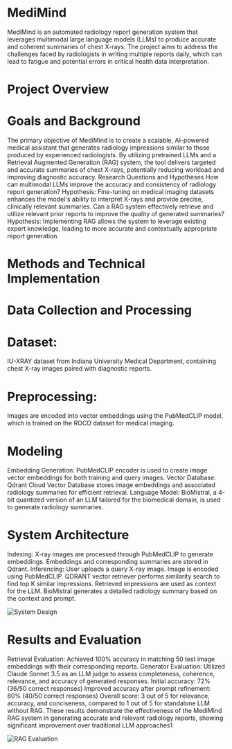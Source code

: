# MediMind
MediMind is an automated radiology report generation system that leverages multimodal large language models (LLMs) to produce accurate and coherent summaries of chest X-rays. The project aims to address the challenges faced by radiologists in writing multiple reports daily, which can lead to fatigue and potential errors in critical health data interpretation.

# Project Overview

# Goals and Background
The primary objective of MediMind is to create a scalable, AI-powered medical assistant that generates radiology impressions similar to those produced by experienced radiologists. By utilizing pretrained LLMs and a Retrieval Augmented Generation (RAG) system, the tool delivers targeted and accurate summaries of chest X-rays, potentially reducing workload and improving diagnostic accuracy.
Research Questions and Hypotheses
How can multimodal LLMs improve the accuracy and consistency of radiology report generation?
Hypothesis: Fine-tuning on medical imaging datasets enhances the model's ability to interpret X-rays and provide precise, clinically relevant summaries.
Can a RAG system effectively retrieve and utilize relevant prior reports to improve the quality of generated summaries?
Hypothesis: Implementing RAG allows the system to leverage existing expert knowledge, leading to more accurate and contextually appropriate report generation.

# Methods and Technical Implementation

# Data Collection and Processing

# Dataset: 
IU-XRAY dataset from Indiana University Medical Department, containing chest X-ray images paired with diagnostic reports.

# Preprocessing: 
Images are encoded into vector embeddings using the PubMedCLIP model, which is trained on the ROCO dataset for medical imaging.

# Modeling
Embedding Generation: PubMedCLIP encoder is used to create image vector embeddings for both training and query images.
Vector Database: Qdrant Cloud Vector Database stores image embeddings and associated radiology summaries for efficient retrieval.
Language Model: BioMistral, a 4-bit quantized version of an LLM tailored for the biomedical domain, is used to generate radiology summaries.


# System Architecture
Indexing:
X-ray images are processed through PubMedCLIP to generate embeddings.
Embeddings and corresponding summaries are stored in Qdrant.
Inferencing:
User uploads a query X-ray image.
Image is encoded using PubMedCLIP.
QDRANT vector retriever performs similarity search to find top K similar impressions.
Retrieved impressions are used as context for the LLM.
BioMistral generates a detailed radiology summary based on the context and prompt.

![System Design](https://github.com/user-attachments/assets/8c550d4d-734a-400f-bc86-39404d206a4d)



# Results and Evaluation
Retrieval Evaluation: Achieved 100% accuracy in matching 50 test image embeddings with their corresponding reports.
Generator Evaluation: Utilized Claude Sonnet 3.5 as an LLM judge to assess completeness, coherence, relevance, and accuracy of generated responses.
Initial accuracy: 72% (36/50 correct responses)
Improved accuracy after prompt refinement: 80% (40/50 correct responses)
Overall score: 3 out of 5 for relevance, accuracy, and conciseness, compared to 1 out of 5 for standalone LLM without RAG.
These results demonstrate the effectiveness of the MediMind RAG system in generating accurate and relevant radiology reports, showing significant improvement over traditional LLM approaches1

![RAG Evaluation](https://github.com/user-attachments/assets/9f935853-89c8-4011-bc37-761ce6df4aaa)





